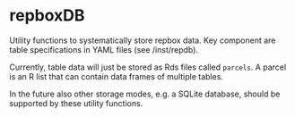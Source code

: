# repboxDB

Utility functions to systematically store repbox data. Key component are table specifications in YAML files (see /inst/repdb).

Currently, table data will just be stored as Rds files called `parcels`. A parcel is an R list that can contain data frames of multiple tables.

In the future also other storage modes, e.g. a SQLite database, should be supported by these utility functions.
